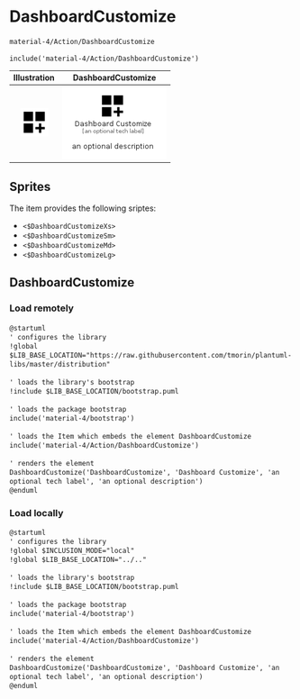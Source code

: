 # DashboardCustomize


```text
material-4/Action/DashboardCustomize
```

```text
include('material-4/Action/DashboardCustomize')
```



| Illustration | DashboardCustomize |
| :---: | :---: |
| ![illustration for Illustration](../../material-4/Action/DashboardCustomize.png) | ![illustration for DashboardCustomize](../../material-4/Action/DashboardCustomize.Local.png) |



## Sprites
The item provides the following sriptes:

- `<$DashboardCustomizeXs>`
- `<$DashboardCustomizeSm>`
- `<$DashboardCustomizeMd>`
- `<$DashboardCustomizeLg>`





## DashboardCustomize

### Load remotely
```plantuml
@startuml
' configures the library
!global $LIB_BASE_LOCATION="https://raw.githubusercontent.com/tmorin/plantuml-libs/master/distribution"

' loads the library's bootstrap
!include $LIB_BASE_LOCATION/bootstrap.puml

' loads the package bootstrap
include('material-4/bootstrap')

' loads the Item which embeds the element DashboardCustomize
include('material-4/Action/DashboardCustomize')

' renders the element
DashboardCustomize('DashboardCustomize', 'Dashboard Customize', 'an optional tech label', 'an optional description')
@enduml
```

### Load locally
```plantuml
@startuml
' configures the library
!global $INCLUSION_MODE="local"
!global $LIB_BASE_LOCATION="../.."

' loads the library's bootstrap
!include $LIB_BASE_LOCATION/bootstrap.puml

' loads the package bootstrap
include('material-4/bootstrap')

' loads the Item which embeds the element DashboardCustomize
include('material-4/Action/DashboardCustomize')

' renders the element
DashboardCustomize('DashboardCustomize', 'Dashboard Customize', 'an optional tech label', 'an optional description')
@enduml
```

